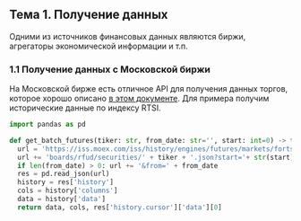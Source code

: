 ## Тема 1. Получение данных
Одними из источников финансовых данных являются биржи, агрегаторы экономической информации и т.п.
### 1.1 Получение данных с Московской биржи
На Московской бирже есть отличное API для получения данных торгов, которое хорошо описано [в этом документе](https://fs.moex.com/files/6523).
Для примера получим исторические данные по индексу RTSI.
```python
import pandas as pd

def get_batch_futures(tiker: str, from_date: str='', start: int=0) -> tuple:
  url = 'https://iss.moex.com/iss/history/engines/futures/markets/forts/'
  url += 'boards/rfud/securities/' + tiker + '.json?start='+ str(start)
  if len(from_date) > 0: url += '&from=' + from_date
  res = pd.read_json(url)
  history = res['history']
  cols = history['columns']
  data = history['data']
  return data, cols, res['history.cursor']['data'][0]
```
